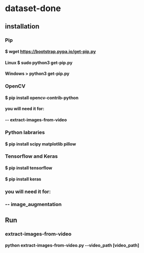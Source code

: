 # dataset-done

## installation

### Pip
#### $ wget https://bootstrap.pypa.io/get-pip.py
#### Linux $ sudo python3 get-pip.py
#### Windows > python3 get-pip.py

### OpenCV
#### $ pip install opencv-contrib-python
#### you will need it for:
#### -- extract-images-from-video

### Python labraries
#### $ pip install scipy matplotlib pillow

### Tensorflow and Keras
#### $ pip install tensorflow
#### $ pip install keras
### you will need it for:
### -- image_augmentation


## Run

### extract-images-from-video
#### python extract-images-from-video.py --video_path [video_path]
